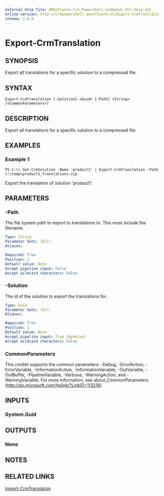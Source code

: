 ```yaml
---
external help file: AMSoftware.Crm.Powershell.Commands.dll-Help.xml
online version: http://crmpowershell.amsoftware.nl/Export-CrmTranslation.html
schema: 2.0.0
---
```


# Export-CrmTranslation

## SYNOPSIS
Export all translations for a specific solution to a compressed file.

## SYNTAX

```
Export-CrmTranslation [-Solution] <Guid> [-Path] <String> [<CommonParameters>]
```

## DESCRIPTION
Export all translations for a specific solution to a compressed file.

## EXAMPLES

### Example 1
```
PS C:\> Get-CrmSolution -Name 'product1' | Export-CrmTranslation -Path c:\temp\product1_translations.zip
```

Export the translation of solution 'product1'.

## PARAMETERS

### -Path
The file system path to export to translations to. This must include the filename.

```yaml
Type: String
Parameter Sets: (All)
Aliases: 

Required: True
Position: 2
Default value: None
Accept pipeline input: False
Accept wildcard characters: False
```

### -Solution
The id of the solution to export the translations for.

```yaml
Type: Guid
Parameter Sets: (All)
Aliases: 

Required: True
Position: 1
Default value: None
Accept pipeline input: True (ByValue)
Accept wildcard characters: False
```

### CommonParameters
This cmdlet supports the common parameters: -Debug, -ErrorAction, -ErrorVariable, -InformationAction, -InformationVariable, -OutVariable, -OutBuffer, -PipelineVariable, -Verbose, -WarningAction, and -WarningVariable. For more information, see about_CommonParameters (http://go.microsoft.com/fwlink/?LinkID=113216).

## INPUTS

### System.Guid

## OUTPUTS

### None

## NOTES

## RELATED LINKS

[Import-CrmTranslation](Import-CrmTranslation.md)
